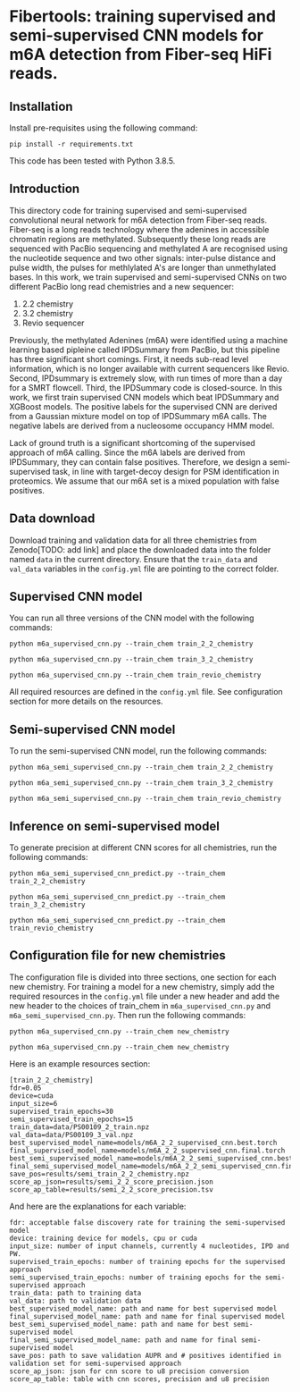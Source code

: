 # Fibertools: training supervised and semi-supervised CNN models for m6A detection from Fiber-seq HiFi reads. 

## Installation

Install pre-requisites using the following command: 

`pip install -r requirements.txt`

This code has been tested with Python 3.8.5. 

## Introduction
This directory code for training supervised and semi-supervised convolutional neural network for m6A detection from Fiber-seq reads. Fiber-seq is a long reads technology where the adenines in accessible 
chromatin regions are methylated. Subsequently these long reads are sequenced with PacBio sequencing and
methylated A are recognised using the nucleotide sequence and two other signals: inter-pulse distance and pulse width, the pulses for methlylated A's are longer than unmethylated bases. In this work, we train supervised and semi-supervised CNNs on two different PacBio long read chemistries and a new sequencer: 
1. 2.2 chemistry
2. 3.2 chemistry
3. Revio sequencer

Previously, the methylated Adenines (m6A) were identified using a machine learning based pipleine called IPDSummary from PacBio, but this pipeline has three significant short comings. First, it needs sub-read level information, which is no longer available with current sequencers like Revio. Second, IPDsummary is extremely slow, with run times of more than a day for a SMRT flowcell. Third, the IPDSummary code is closed-source. In this work, we first train supervised CNN models which beat IPDSummary and XGBoost models. The positive labels for the supervised CNN are derived from a Gaussian mixture model on top of IPDSummary m6A calls. The negative labels are derived from a nucleosome occupancy HMM model.

Lack of ground truth is a significant shortcoming of the supervised approach of m6A calling. Since the m6A labels are derived from IPDSummary, they can contain false positives. Therefore, we design a semi-supervised task, in line with target-decoy design for PSM identification in proteomics. We assume that our m6A set is a mixed population with false positives. 

## Data download

Download training and validation data for all three chemistries from Zenodo[TODO: add link] and place the downloaded data into the folder named `data` in the current directory. Ensure that the `train_data` and `val_data` variables in the `config.yml` file are pointing to the correct folder.

## Supervised CNN model

You can run all three versions of the CNN model with the following commands: 

`python m6a_supervised_cnn.py --train_chem train_2_2_chemistry`

`python m6a_supervised_cnn.py --train_chem train_3_2_chemistry`

`python m6a_supervised_cnn.py --train_chem train_revio_chemistry`

All required resources are defined in the `config.yml` file. See configuration section for more details on the resources. 

## Semi-supervised CNN model

To run the semi-supervised CNN model, run the following commands: 

`python m6a_semi_supervised_cnn.py --train_chem train_2_2_chemistry`

`python m6a_semi_supervised_cnn.py --train_chem train_3_2_chemistry`

`python m6a_semi_supervised_cnn.py --train_chem train_revio_chemistry`

## Inference on semi-supervised model

To generate precision at different CNN scores for all chemistries, run the following commands:

`python m6a_semi_supervised_cnn_predict.py --train_chem train_2_2_chemistry`

`python m6a_semi_supervised_cnn_predict.py --train_chem train_3_2_chemistry`

`python m6a_semi_supervised_cnn_predict.py --train_chem train_revio_chemistry`



## Configuration file for new chemistries
The configuration file is divided into three sections, one section for each new chemistry. For training a model for a new chemistry, simply add the required resources in the `config.yml` file under a new header and add the new header to the choices of train_chem in `m6a_supervised_cnn.py` and `m6a_semi_supervised_cnn.py`. Then run the following commands: 

`python m6a_supervised_cnn.py --train_chem new_chemistry`

`python m6a_supervised_cnn.py --train_chem new_chemistry`

Here is an example resources section: 

```
[train_2_2_chemistry]
fdr=0.05
device=cuda
input_size=6
supervised_train_epochs=30
semi_supervised_train_epochs=15
train_data=data/PS00109_2_train.npz
val_data=data/PS00109_3_val.npz
best_supervised_model_name=models/m6A_2_2_supervised_cnn.best.torch
final_supervised_model_name=models/m6A_2_2_supervised_cnn.final.torch
best_semi_supervised_model_name=models/m6A_2_2_semi_supervised_cnn.best.torch
final_semi_supervised_model_name=models/m6A_2_2_semi_supervised_cnn.final.torch
save_pos=results/semi_train_2_2_chemistry.npz
score_ap_json=results/semi_2_2_score_precision.json
score_ap_table=results/semi_2_2_score_precision.tsv
```

And here are the explanations for each variable:

```
fdr: acceptable false discovery rate for training the semi-supervised model
device: training device for models, cpu or cuda
input_size: number of input channels, currently 4 nucleotides, IPD and PW. 
supervised_train_epochs: number of training epochs for the supervised approach
semi_supervised_train_epochs: number of training epochs for the semi-supervised approach
train_data: path to training data
val_data: path to validation data
best_supervised_model_name: path and name for best supervised model
final_supervised_model_name: path and name for final supervised model
best_semi_supervised_model_name: path and name for best semi-supervised model
final_semi_supervised_model_name: path and name for final semi-supervised model
save_pos: path to save validation AUPR and # positives identified in validation set for semi-supervised approach
score_ap_json: json for cnn score to u8 precision conversion
score_ap_table: table with cnn scores, precision and u8 precision
```




